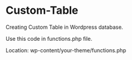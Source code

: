 # Custom-Table
Creating Custom Table in Wordpress database.

Use this code in functions.php file.

Location: wp-content/your-theme/functions.php
